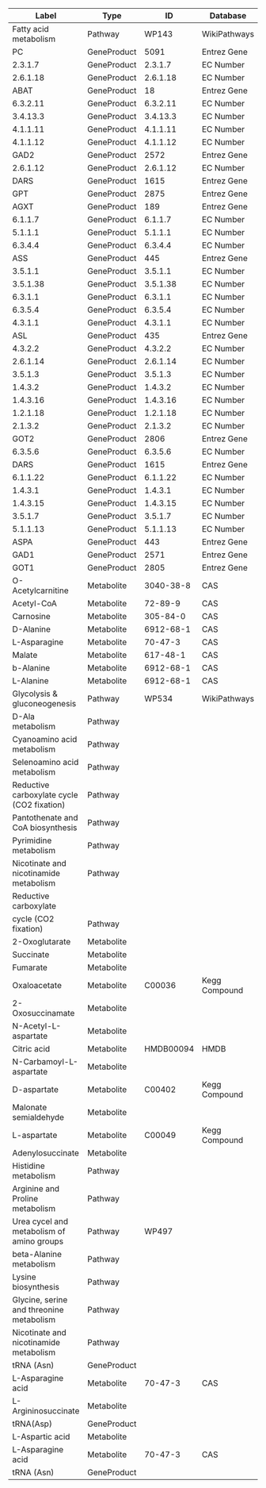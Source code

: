 | Label | Type | ID | Database |
| ---- | ---- | ---- | ---- |
|Fatty acid metabolism | Pathway | WP143 | WikiPathways |
|PC | GeneProduct | 5091 | Entrez Gene |
|2.3.1.7 | GeneProduct | 2.3.1.7 | EC Number |
|2.6.1.18 | GeneProduct | 2.6.1.18 | EC Number |
|ABAT | GeneProduct | 18 | Entrez Gene |
|6.3.2.11 | GeneProduct | 6.3.2.11 | EC Number |
|3.4.13.3 | GeneProduct | 3.4.13.3 | EC Number |
|4.1.1.11 | GeneProduct | 4.1.1.11 | EC Number |
|4.1.1.12 | GeneProduct | 4.1.1.12 | EC Number |
|GAD2 | GeneProduct | 2572 | Entrez Gene |
|2.6.1.12 | GeneProduct | 2.6.1.12 | EC Number |
|DARS | GeneProduct | 1615 | Entrez Gene |
|GPT | GeneProduct | 2875 | Entrez Gene |
|AGXT | GeneProduct | 189 | Entrez Gene |
|6.1.1.7 | GeneProduct | 6.1.1.7 | EC Number |
|5.1.1.1 | GeneProduct | 5.1.1.1 | EC Number |
|6.3.4.4 | GeneProduct | 6.3.4.4 | EC Number |
|ASS | GeneProduct | 445 | Entrez Gene |
|3.5.1.1 | GeneProduct | 3.5.1.1 | EC Number |
|3.5.1.38 | GeneProduct | 3.5.1.38 | EC Number |
|6.3.1.1 | GeneProduct | 6.3.1.1 | EC Number |
|6.3.5.4 | GeneProduct | 6.3.5.4 | EC Number |
|4.3.1.1 | GeneProduct | 4.3.1.1 | EC Number |
|ASL | GeneProduct | 435 | Entrez Gene |
|4.3.2.2 | GeneProduct | 4.3.2.2 | EC Number |
|2.6.1.14 | GeneProduct | 2.6.1.14 | EC Number |
|3.5.1.3 | GeneProduct | 3.5.1.3 | EC Number |
|1.4.3.2 | GeneProduct | 1.4.3.2 | EC Number |
|1.4.3.16 | GeneProduct | 1.4.3.16 | EC Number |
|1.2.1.18 | GeneProduct | 1.2.1.18 | EC Number |
|2.1.3.2 | GeneProduct | 2.1.3.2 | EC Number |
|GOT2 | GeneProduct | 2806 | Entrez Gene |
|6.3.5.6 | GeneProduct | 6.3.5.6 | EC Number |
|DARS | GeneProduct | 1615 | Entrez Gene |
|6.1.1.22 | GeneProduct | 6.1.1.22 | EC Number |
|1.4.3.1 | GeneProduct | 1.4.3.1 | EC Number |
|1.4.3.15 | GeneProduct | 1.4.3.15 | EC Number |
|3.5.1.7 | GeneProduct | 3.5.1.7 | EC Number |
|5.1.1.13 | GeneProduct | 5.1.1.13 | EC Number |
|ASPA | GeneProduct | 443 | Entrez Gene |
|GAD1 | GeneProduct | 2571 | Entrez Gene |
|GOT1 | GeneProduct | 2805 | Entrez Gene |
|O-Acetylcarnitine | Metabolite | 3040-38-8 | CAS |
|Acetyl-CoA | Metabolite | 72-89-9 | CAS |
|Carnosine | Metabolite | 305-84-0 | CAS |
|D-Alanine | Metabolite | 6912-68-1 | CAS |
|L-Asparagine | Metabolite | 70-47-3 | CAS |
|Malate | Metabolite | 617-48-1 | CAS |
|b-Alanine | Metabolite | 6912-68-1 | CAS |
|L-Alanine | Metabolite | 6912-68-1 | CAS |
|Glycolysis & gluconeogenesis | Pathway | WP534 | WikiPathways |
|D-Ala metabolism | Pathway |  |  |
|Cyanoamino acid metabolism | Pathway |  |  |
|Selenoamino acid metabolism | Pathway |  |  |
|Reductive carboxylate cycle (CO2 fixation) | Pathway |  |  |
|Pantothenate and CoA biosynthesis | Pathway |  |  |
|Pyrimidine metabolism | Pathway |  |  |
|Nicotinate and nicotinamide metabolism | Pathway |  |  |
|Reductive carboxylate
cycle (CO2 fixation) | Pathway |  |  |
|2-Oxoglutarate | Metabolite |  |  |
|Succinate | Metabolite |  |  |
|Fumarate | Metabolite |  |  |
|Oxaloacetate | Metabolite | C00036 | Kegg Compound |
|2-Oxosuccinamate | Metabolite |  |  |
|N-Acetyl-L-aspartate | Metabolite |  |  |
|Citric acid | Metabolite | HMDB00094 | HMDB |
|N-Carbamoyl-L-aspartate | Metabolite |  |  |
|D-aspartate | Metabolite | C00402 | Kegg Compound |
|Malonate semialdehyde | Metabolite |  |  |
|L-aspartate | Metabolite | C00049 | Kegg Compound |
|Adenylosuccinate | Metabolite |  |  |
|Histidine metabolism | Pathway |  |  |
|Arginine and Proline metabolism | Pathway |  |  |
|Urea cycel and metabolism of amino groups | Pathway | WP497 |  |
|beta-Alanine metabolism | Pathway |  |  |
|Lysine biosynthesis | Pathway |  |  |
|Glycine, serine and threonine metabolism | Pathway |  |  |
|Nicotinate and nicotinamide metabolism | Pathway |  |  |
|tRNA (Asn) | GeneProduct |  |  |
|L-Asparagine acid | Metabolite | 70-47-3 | CAS |
|L-Argininosuccinate | Metabolite |  |  |
|tRNA(Asp) | GeneProduct |  |  |
|L-Aspartic acid | Metabolite |  |  |
|L-Asparagine acid | Metabolite | 70-47-3 | CAS |
|tRNA (Asn) | GeneProduct |  |  |
